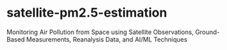 # satellite-pm2.5-estimation
Monitoring Air Pollution from Space using Satellite Observations, Ground-Based Measurements, Reanalysis Data, and AI/ML Techniques
